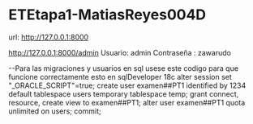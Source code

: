 # ETEtapa1-MatiasReyes004D

url: http://127.0.0.1:8000


http://127.0.0.1:8000/admin
Usuario: admin
Contraseña : zawarudo


--Para las migraciones y usuarios en sql usese este codigo para que funcione correctamente esto en sqlDeveloper 18c
alter session set "_ORACLE_SCRIPT"=true;
create user examen##PT1 identified by 1234 default tablespace users temporary tablespace temp;
grant connect, resource, create view to examen##PT1;
alter user examen##PT1 quota unlimited on users;
commit;

